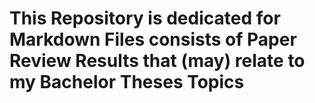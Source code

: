 # This Repository is dedicated for Markdown Files consists of Paper Review Results that (may) relate to my Bachelor Theses Topics

